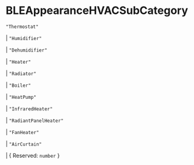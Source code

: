 # **BLEAppearanceHVACSubCategory**
`"Thermostat"`

|  `"Humidifier"`

|  `"Dehumidifier"`

|  `"Heater"`

|  `"Radiator"`

|  `"Boiler"`

|  `"HeatPump"`

|  `"InfraredHeater"`

|  `"RadiantPanelHeater"`

|  `"FanHeater"`

|  `"AirCurtain"`

|  {
  Reserved: `number`
}
